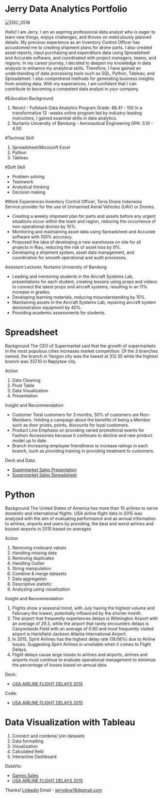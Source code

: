 # Jerry Data Analytics Portfolio
![DSC_0518](https://github.com/Jerrydcw/Jerry-Data-Analytics-Portfolio/assets/149252771/c82d69a4-aa85-4d24-a904-edacfa1c57b7)

Hello! I am Jerry. I am an aspiring professional data analyst who is eager to learn new things, enjoys challenges, and thrives on meticulously planned details. My previous experience as an Inventory Control Officer has accustomed me to creating shipment plans for drone parts. I also created asset reports, input purchasing and expenditure data using Spreadsheet and Accurate software, and coordinated with project managers, teams, and regions. In my career journey, I decided to deepen my knowledge in data analysis to enhance my analytical skills. 
Therefore, I have gained an understanding of data processing tools such as SQL, Python, Tableau, and Spreadsheet. I also comprehend methods for generating business insights from existing data. With my experiences, I am confident that I can contribute to becoming a competent data analyst in your company.

#Education Background
1. RevoU - Fullstack Data Analytics Program
Grade: 88.41 - 100
In a transformative 12 -weeks online program led by industry-leading instructors, I gained essential skills in data analytics.
2. Nurtanio University of Bandung	- Aeronautical Engineering
GPA: 3.10 - 4.00

#Technial Skill
1. Spreadsheet/Microsoft Excel
2. Python
3. Tableau

#Soft Skill
- Problem solving
- Teamwork
- Analytical thinking
- Decision making

#Work Experiences
Inventory Control Officer, Terra Drone Indonesia
Service provider for the use of Unmanned Aerial Vehicles (UAV) or Drones.
- Creating a weekly shipment plan for parts and assets before any urgent situations occur within the team and region, reducing the occurrence of non-operational drones by 10%.
- Monitoring and maintaining asset data using Spreadsheet and Accurate software with 100% accuracy.
- Proposed the idea of developing a new warehouse on site for all projects in Riau, reducing the risk of asset loss by 9%.
- Developing a shipment system, asset data management, and coordination for smooth operational and audit processes.

Assistant Lecturer, Nurtanio University of Bandung
- Leading and mentoring students in the Aircraft Systems Lab, presentations for each student, creating lessons using props and videos to connect the latest props and aircraft systems, resulting in an 11% increase in grades.
- Developing learning materials, reducing misunderstanding by 15%.
- Maintaining assets in the Aircraft Systems Lab, repairing aircraft system demonstration equipment by 40%.
- Providing academic assessments for students.


# Spreadsheet
Background
The CEO of Supermarket said that the growth of supermarkets in the most populous cities increases market competition.
Of the 3 branches owned, the branch in Yangon city was the lowest at 312.35 while the highest branch was 337.10 in Napiytaw city.

Action
1. Data Cleaning
2. Pivot Table
3. Data Visualization
4. Presentation

Insight and Recommendation
- Customer
Total customers for 3 months, 50% of customers are Non-Members. Holding a campaign about the benefits of being a Member such as door prizes, points, discounts for loyal customers.
- Product Line
Emphasis on providing varied promotional events for Fashion Accessories because it continues to decline and new product model up to date.
- Branch
Increasing employee friendliness to increase ratings in each branch, such as providing training in providing treatment to customers.

Deck and Data:
- [Supermarket Sales Presentation](https://drive.google.com/file/d/1SLcPDXSwTihHZ0ixXff1Q5p3Pv0Yp9wb/view?usp=sharing)
- [Supermarket Sales Spreadsheet](https://drive.google.com/file/d/1j_vGZQY1_pg9cQ6gls9rv3vERDvwF0bM/view?usp=sharing)

# Python
Background
The United States of America has more than 10 airlines to serve domestic and international flights.
USA airline flight data in 2015 was analyzed with the aim of evaluating performance and as annual information to airlines, airports and users by providing, the best and worst airlines and busiest airports in 2015 based on averages

Action
1. Removing irrelevant values
2. Handling missing data
3. Removing duplicates
4. Handling Outlier
5. String manipulation
6. Combine & merge datasets
7. Data aggregation
8. Descriptive statistic
9. Analyzing using visualization

Insight and Recommendation
1. Flights show a seasonal trend, with July having the highest volume and February the lowest, potentially influenced by the shorter month.
2. The airport that frequently experiences delays is Wilmington Airport with an average of 29.3, while the airport that rarely encounters delays is Canyonlands Field with an average of 0.80 and most frequently visited airport is Hartsfield-Jackson Atlanta International Airport.
3. In 2015, Spirit Airlines has the highest delay rate (19.08%) due to Airline Issues. Suggesting Spirit Airlines is unreliable when it comes to Flight Delays.
4. Flight delays cause large losses to airlines and airports, airlines and airports must continue to evaluate operational management to minimize the percentage of losses based on annual data

Deck:
- [USA AIRLINE FLIGHT DELAYS 2015](https://drive.google.com/file/d/1l9ufL45tWnHWBGwuZtMtPvbr7eVNwtSt/view?usp=sharing)

Code:
- [USA AIRLINE FLIGHT DELAYS 2015](https://colab.research.google.com/drive/1WskiZP9QnkJJ9bTi_zse1jgC23jRkone?usp=sharing)


# Data Visualization with Tableau
1. Connect and combine/ join datasets
2. Data formatting
3. Visualization
4. Calculated field
5. Interactive Dashboard

DataVis:
- [Games Sales](https://public.tableau.com/app/profile/jerry.dwi.candra.wibowo/viz/Book1_17020257579410/Dashboard1)
- [USA AIRLINE FLIGHT DELAYS 2015](https://public.tableau.com/app/profile/jerry.dwi.candra.wibowo/viz/Book2_17038203341670/Dashboard1)


Thanks!
[Linkedin](http://www.linkedin.com/in/jerry-dwi-candra-wibowo)
Email - jerrydcw16@gmail.com
